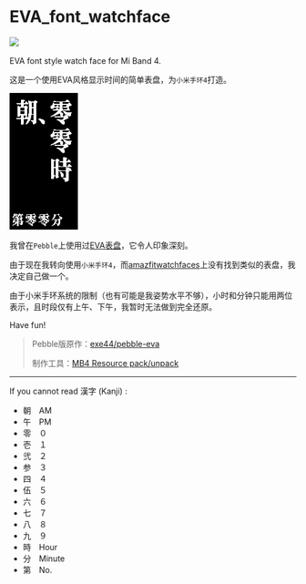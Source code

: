# EVA_font_watchface

![](https://img.shields.io/badge/downloads-220%2B-green)

EVA font style watch face for Mi Band 4.

这是一个使用EVA风格显示时间的简单表盘，为`小米手环4`打造。

![预览](https://raw.githubusercontent.com/Macyrate/EVA_font_watchface/master/else/EVA_font_packed_animated.gif)

我曾在`Pebble`上使用过[EVA表盘](https://apps.rebble.io/zh_CN/application/529ab1b6d17b5033ba000033)，它令人印象深刻。

由于现在我转向使用`小米手环4`，而[amazfitwatchfaces](https://amazfitwatchfaces.com/)上没有找到类似的表盘，我决定自己做一个。

由于小米手环系统的限制（也有可能是我姿势水平不够），小时和分钟只能用两位表示，且时段仅有上午、下午，我暂时无法做到完全还原。

Have fun!

> Pebble版原作：[exe44/pebble-eva](https://github.com/exe44/pebble-eva)
> 
> 制作工具：[MB4 Resource pack/unpack](https://geekdoing.com/threads/mb4-resource-pack-unpack.1383/)

-----

If you cannot read 漢字 (Kanji) :
* 朝　AM
* 午　PM
* 零　０
* 壱　１
* 弐　２
* 参　３
* 四　４
* 伍　５
* 六　６
* 七　７
* 八　８
* 九　９
* 時　Hour
* 分　Minute
* 第　No.
